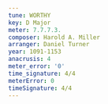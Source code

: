 ```yaml
---
tune: WORTHY
key: D Major
meter: 7.7.7.3.
composer: Harold A. Miller
arranger: Daniel Turner
year: 1091-1153
anacrusis: 4
meter_error: '0'
time_signature: 4/4
meterError: 0
timeSignature: 4/4
---
```

